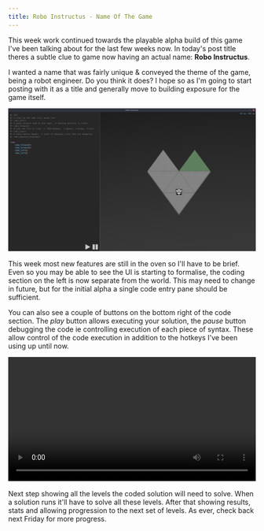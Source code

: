 ```yaml
---
title: Robo Instructus - Name Of The Game
---
```

This week work continued towards the playable alpha build of this game I've been talking about for the last few weeks now.
In today's post title theres a subtle clue to game now having an actual name: **Robo Instructus**.

I wanted a name that was fairly unique & conveyed the theme of the game, being a robot engineer. Do you think it does?
I hope so as I'm going to start posting with it as a title and generally move to building exposure for the game itself.

![](/assets/2017-07-28/screen.jpg "UI starting to appear")

This week most new features are still in the oven so I'll have to be brief. Even so you may be able to see the UI is starting to formalise, the coding section on the left is now separate from the world.
This may need to change in future, but for the initial alpha a single code entry pane should be sufficient.

You can also see a couple of buttons on the bottom right of the code section. The *play* button allows executing your solution, the *pause* button debugging the code ie controlling execution of each piece of syntax.
These allow control of the code execution in addition to the hotkeys I've been using up until now.

<video controls style="width: 100%" loop>
  <source src="/assets/2017-07-28/play-pause.mp4" type="video/mp4"/>
  <source src="/assets/2017-07-28/play-pause.webm" type="video/webm"/>
</video>

Next step showing all the levels the coded solution will need to solve. When a solution runs it'll have to solve all these levels. After that showing results, stats and allowing progression to the next set of levels. As ever, check back next Friday for more progress.
